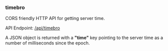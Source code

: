 ### timebro

CORS friendly HTTP API for getting server time.

API Endpoint: [/api/timebro](/api/timebro)

A JSON object is returned with a **"time"** key pointing to the server time as a number of milliseconds since the epoch.
